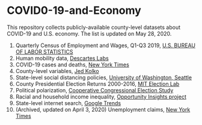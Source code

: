 # COVID0-19-and-Economy
This repository collects publicly-available county-level datasets about COVID-19 and U.S. economy. The list is updated on May 28, 2020.

1. Quarterly Census of Employment and Wages, Q1-Q3 2019, [U.S. BUREAU OF LABOR STATISTICS](https://www.bls.gov/cew/)
2. Human mobility data, [Descartes Labs](https://www.descarteslabs.com/)
3. COVID-19 cases and deaths, [New York Times](https://github.com/nytimes/covid-19-data)
4. County-level variables, [Jed Kolko](http://jedkolko.com/2020/04/15/where-covid19-death-rates-are-highest/)
5. State-level social distancing policies, [University of Washington, Seattle](https://github.com/CSHong9/SocialDistancing)
6. County Presidential Election Returns 2000-2016, [MIT Election Lab](https://doi.org/10.7910/DVN/VOQCHQ)
7. Political polarization, [Cooperative Congressional Election Study](https://cces.gov.harvard.edu/)
8. Racial and household income inequality, [Opportunity Insights project](https://opportunityinsights.org/data/?geographic_level=102&topic=110&paper_id=0#resource-listing)
9. State-level internet search, [Google Trends](https://trends.google.com/trends/story/US_cu_4Rjdh3ABAABMHM_en)
10. (Archived, updated on April 3, 2020) Unemployment claims, [New York Times](https://www.nytimes.com/interactive/2020/03/26/upshot/coronavirus-millions-unemployment-claims.html)
